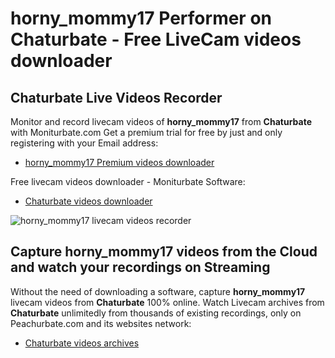 # horny_mommy17 Performer on Chaturbate - Free LiveCam videos downloader

## Chaturbate Live Videos Recorder

Monitor and record livecam videos of **horny_mommy17** from **Chaturbate** with Moniturbate.com
Get a premium trial for free by just and only registering with your Email address:
* [horny_mommy17 Premium videos downloader](https://moniturbate.com/request-demo-licence-key.html)

Free livecam videos downloader - Moniturbate Software:
* [Chaturbate videos downloader](https://moniturbate.com/moniturbate-download-software.html)

![horny_mommy17 livecam videos recorder](https://peachurnet.com/templates/moniturbate-software.png)


## Capture horny_mommy17 videos from the Cloud and watch your recordings on Streaming

Without the need of downloading a software, capture **horny_mommy17** livecam videos from **Chaturbate** 100% online.
Watch Livecam archives from **Chaturbate** unlimitedly from thousands of existing recordings, only on Peachurbate.com and its websites network:
* [Chaturbate videos archives](https://peachurnet.com/)